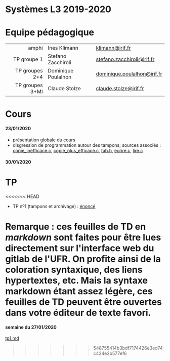 Systèmes L3 2019-2020
=================

# Equipe pédagogique

| | | |
|---:|---|---|
| amphi | Ines Klimann | klimann@irif.fr |
| TP groupe 1 | Stefano Zacchiroli | stefano.zacchiroli@irif.fr |
| TP groupes 2+4 | Dominique Poulalhon | dominique.poulalhon@irif.fr |
| TP groupes 3+MI | Claude Stolze | claude.stolze@irif.fr |

# Cours

#### 23/01/2020

* présentation globale du cours
* disgression de programmation autour des tampons; sources associés :
  [copie_inefficace.c](Cours/20200123/copie_inefficace.c),
  [copie_plus_efficace.c](Cours/20200123/copie_plus_efficace.c), [tab.h](Cours/20200123/tab.h),
  [ecrire.c](Cours/20200123/ecrire.c), [lire.c](Cours/20200123/lire.c)


#### 30/01/2020

# TP

<<<<<<< HEAD
* TP nº1 (tampons et archivage) : [énoncé](TP1/tp1.md)

**Remarque :** ces feuilles de TD en *markdown* sont faites pour être
lues directement sur l'interface web du gitlab de l'UFR. On profite ainsi
de la coloration syntaxique, des liens hypertextes, etc. Mais la syntaxe
markdown étant assez légère, ces feuilles de TD peuvent être ouvertes
dans votre éditeur de texte favori.
=======
#### semaine du 27/01/2020

[tp1.md](TP/TP1/tp1.md)
>>>>>>> 548755414b3bdf7174426e3ed74c424e2b577ef6
